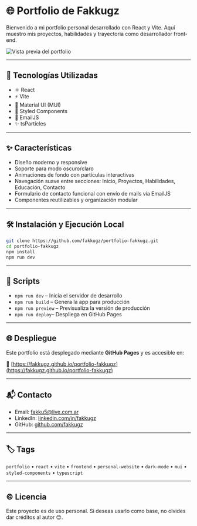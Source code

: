 # 🌐 Portfolio de Fakkugz

Bienvenido a mi portfolio personal desarrollado con React y Vite. Aquí muestro mis proyectos, habilidades y trayectoria como desarrollador front-end.

![Vista previa del portfolio](./public/preview.png) <!-- Reemplaza con la ruta a tu imagen de preview -->

---

## 🚀 Tecnologías Utilizadas

- ⚛️ React
- ⚡ Vite
- 🎨 Material UI (MUI)
- 💅 Styled Components
- 📧 EmailJS
- ✨ tsParticles

---

## ✨ Características

- Diseño moderno y responsive
- Soporte para modo oscuro/claro
- Animaciones de fondo con partículas interactivas
- Navegación suave entre secciones: Inicio, Proyectos, Habilidades, Educación, Contacto
- Formulario de contacto funcional con envío de mails vía EmailJS
- Componentes reutilizables y organización modular

---

## 🛠️ Instalación y Ejecución Local

```bash
git clone https://github.com/fakkugz/portfolio-fakkugz.git
cd portfolio-fakkugz
npm install
npm run dev
```

---

## 🧪 Scripts

- `npm run dev` – Inicia el servidor de desarrollo  
- `npm run build` – Genera la app para producción  
- `npm run preview` – Previsualiza la versión de producción  
- `npm run deploy`– Despliega en GitHub Pages

---

## 🌐 Despliegue

Este portfolio está desplegado mediante **GitHub Pages** y es accesible en:

🔗 [https://fakkugz.github.io/portfolio-fakkugz](https://fakkugz.github.io/portfolio-fakkugz)

---

## 📬 Contacto

- Email: fakku5@live.com.ar
- LinkedIn: [linkedin.com/in/fakkugz](https://www.linkedin.com/in/facuendoegonzalez/)
- GitHub: [github.com/fakkugz](https://github.com/fakkugz)

---

## 🏷️ Tags

`portfolio` • `react` • `vite` • `frontend` • `personal-website` • `dark-mode` • `mui` • `styled-components` • `typescript`

---

## ©️ Licencia

Este proyecto es de uso personal. Si deseas usarlo como base, no olvides dar créditos al autor 😊.
